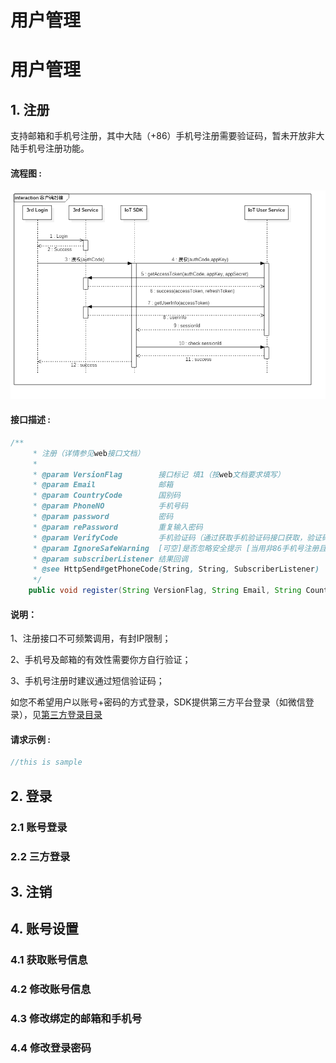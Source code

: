 # 用户管理

# 用户管理

## 1. 注册
支持邮箱和手机号注册，其中大陆（+86）手机号注册需要验证码，暂未开放非大陆手机号注册功能。

#### 流程图 :
![](../picture/登录流程.png)

#### 接口描述 :

```java
/**
     * 注册（详情参见web接口文档）
     *
     * @param VersionFlag        接口标记 填1（按web文档要求填写）
     * @param Email              邮箱
     * @param CountryCode        国别码
     * @param PhoneNO            手机号码
     * @param password           密码
     * @param rePassword         重复输入密码
     * @param VerifyCode         手机验证码（通过获取手机验证码接口获取，验证码通过短信发至手机）
     * @param IgnoreSafeWarning  [可空]是否忽略安全提示 [当用非86手机号注册且邮箱地址为空时，此参数为1时忽略安全提示进行注册，非1时，服务器返回“为了你的帐号安全，请输入邮箱地址”]
     * @param subscriberListener 结果回调
     * @see HttpSend#getPhoneCode(String, String, SubscriberListener)
     */
    public void register(String VersionFlag, String Email, String CountryCode, String PhoneNO, String password, String rePassword, String VerifyCode,String IgnoreSafeWarning, SubscriberListener subscriberListener) {}
```

#### 说明：

1、注册接口不可频繁调用，有封IP限制； 

2、手机号及邮箱的有效性需要你方自行验证； 

3、手机号注册时建议通过短信验证码；

如您不希望用户以账号+密码的方式登录，SDK提供第三方平台登录（如微信登录），见[第三方登录目录](https://www.showdoc.cc/web/#/page/195506522292468)


#### 请求示例 :
```java
//this is sample
```

## 2. 登录

### 2.1  账号登录

### 2.2  三方登录

## 3.  注销

## 4.  账号设置

### 4.1 获取账号信息

### 4.2 修改账号信息

### 4.3 修改绑定的邮箱和手机号

### 4.4 修改登录密码
